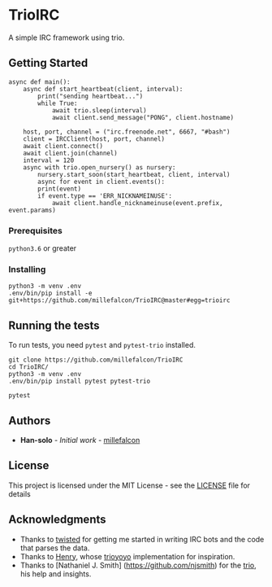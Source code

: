 # TrioIRC

A simple IRC framework using trio.

## Getting Started

```python3
async def main():
    async def start_heartbeat(client, interval):
        print("sending heartbeat...")
        while True:
            await trio.sleep(interval)
            await client.send_message("PONG", client.hostname)

    host, port, channel = ("irc.freenode.net", 6667, "#bash")
    client = IRCClient(host, port, channel)
    await client.connect()
    await client.join(channel)
    interval = 120
    async with trio.open_nursery() as nursery:
        nursery.start_soon(start_heartbeat, client, interval)
        async for event in client.events():
        print(event)
        if event.type == 'ERR_NICKNAMEINUSE':
            await client.handle_nicknameinuse(event.prefix, event.params)
```

### Prerequisites

`python3.6` or greater

### Installing


```
python3 -m venv .env
.env/bin/pip install -e git+https://github.com/millefalcon/TrioIRC@master#egg=trioirc
```


## Running the tests

To run tests, you need `pytest` and `pytest-trio` installed.

```
git clone https://github.com/millefalcon/TrioIRC
cd TrioIRC/
python3 -m venv .env
.env/bin/pip install pytest pytest-trio

pytest
```

## Authors

* **Han-solo** - *Initial work* - [millefalcon](https://github.com/millefalcon/)

## License

This project is licensed under the MIT License - see the [LICENSE](LICENSE) file for details

## Acknowledgments

* Thanks to [twisted](https://github.com/twisted/twisted) for getting me started in writing IRC bots and the code that parses the data.
* Thanks to [Henry](https://github.com/henry232323), whose [trioyoyo](https://github.com/henry232323/trioyoyo) implementation for inspiration.
* Thanks to [Nathaniel J. Smith] (https://github.com/njsmith) for the [trio](https://github.com/python-trio/trio), his help and insights.
